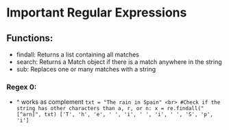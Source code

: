 # Important Regular Expressions #

## Functions:
- findall:	Returns a list containing all matches
- search:	Returns a Match object if there is a match anywhere in the string
- sub:	Replaces one or many matches with a string

### Regex 0:
- ^ works as complement
``
txt = "The rain in Spain" <br>
#Check if the string has other characters than a, r, or n:
x = re.findall("[^arn]", txt)
['T', 'h', 'e', ' ', 'i', ' ', 'i', ' ', 'S', 'p', 'i']
``
